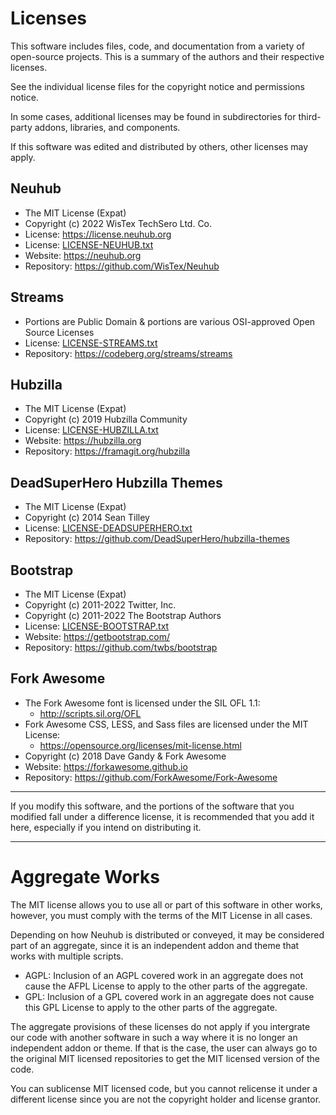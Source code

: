 # Licenses

This software includes files, code, and documentation from a variety of open-source projects. This is a summary of the authors and their respective licenses.

See the individual license files for the copyright notice and permissions notice.

In some cases, additional licenses may be found in subdirectories for third-party addons, libraries, and components.

If this software was edited and distributed by others, other licenses may apply.

## Neuhub
* The MIT License (Expat)
* Copyright (c) 2022 WisTex TechSero Ltd. Co.
* License: https://license.neuhub.org
* License: [LICENSE-NEUHUB.txt](LICENSE-NEUHUB.txt)
* Website: https://neuhub.org
* Repository: https://github.com/WisTex/Neuhub

## Streams
* Portions are Public Domain & portions are various OSI-approved Open Source Licenses
* License: [LICENSE-STREAMS.txt](LICENSE-STREAMS.txt)
* Repository: https://codeberg.org/streams/streams

## Hubzilla
* The MIT License (Expat)
* Copyright (c) 2019 Hubzilla Community
* License: [LICENSE-HUBZILLA.txt](LICENSE-HUBZILLA.txt)
* Website: https://hubzilla.org
* Repository: https://framagit.org/hubzilla

## DeadSuperHero Hubzilla Themes
* The MIT License (Expat)
* Copyright (c) 2014 Sean Tilley
* License: [LICENSE-DEADSUPERHERO.txt](LICENSE-DEADSUPERHERO.txt)
* Repository: https://github.com/DeadSuperHero/hubzilla-themes


## Bootstrap
* The MIT License (Expat)
* Copyright (c) 2011-2022 Twitter, Inc.
* Copyright (c) 2011-2022 The Bootstrap Authors
* License: [LICENSE-BOOTSTRAP.txt](LICENSE-BOOTSTRAP.txt)
* Website: https://getbootstrap.com/
* Repository: https://github.com/twbs/bootstrap

## Fork Awesome
* The Fork Awesome font is licensed under the SIL OFL 1.1:
  - http://scripts.sil.org/OFL
* Fork Awesome CSS, LESS, and Sass files are licensed under the MIT License:
  - https://opensource.org/licenses/mit-license.html
* Copyright (c) 2018 Dave Gandy & Fork Awesome
* Website: https://forkawesome.github.io
* Repository: https://github.com/ForkAwesome/Fork-Awesome

---

If you modify this software, and the portions of the software that you modified fall under a difference license, it is recommended that you add it here, especially if you intend on distributing it.

---

# Aggregate Works

The MIT license allows you to use all or part of this software in other works, however, you must comply with the terms of the MIT License in all cases. 

Depending on how Neuhub is distributed or conveyed, it may be considered part of an aggregate, since it is an independent addon and theme that works with multiple scripts.

- AGPL: Inclusion of an AGPL covered work in an aggregate does not cause the AFPL License to apply to the other parts of the aggregate.
- GPL: Inclusion of a GPL covered work in an aggregate does not cause this GPL License to apply to the other parts of the aggregate.

The aggregate provisions of these licenses do not apply if you intergrate our code with another software in such a way where it is no longer an independent addon or theme. If that is the case, the user can always go to the original MIT licensed repositories to get the MIT licensed version of the code. 

You can sublicense MIT licensed code, but you cannot relicense it under a different license since you are not the copyright holder and license grantor.
